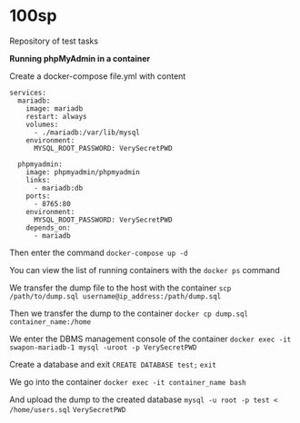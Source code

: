 # 100sp
Repository of test tasks

__Running phpMyAdmin in a container__

Create a docker-compose file.yml with content
```
services:
  mariadb:
    image: mariadb
    restart: always
    volumes:
      - ./mariadb:/var/lib/mysql
    environment:
      MYSQL_ROOT_PASSWORD: VerySecretPWD

  phpmyadmin:
    image: phpmyadmin/phpmyadmin
    links: 
      - mariadb:db
    ports:
      - 8765:80
    environment:
      MYSQL_ROOT_PASSWORD: VerySecretPWD
    depends_on:
      - mariadb
```
Then enter the command `docker-compose up -d`

You can view the list of running containers with the `docker ps` command

We transfer the dump file to the host with the container `scp /path/to/dump.sql username@ip_address:/path/dump.sql`

Then we transfer the dump to the container `docker cp dump.sql container_name:/home`

We enter the DBMS management console of the container `docker exec -it swapon-mariadb-1 mysql -uroot -p
VerySecretPWD`

Create a database and exit `CREATE DATABASE test;` `exit`

We go into the container `docker exec -it container_name bash`

And upload the dump to the created database `mysql -u root -p test < /home/users.sql` `VerySecretPWD`

